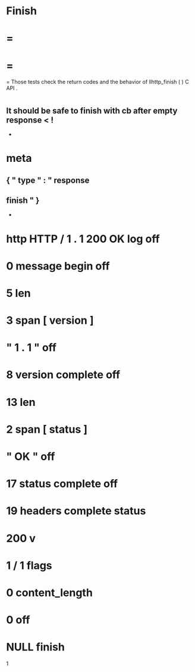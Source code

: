 Finish
=
=
=
=
=
=
Those
tests
check
the
return
codes
and
the
behavior
of
llhttp_finish
(
)
C
API
.
#
#
It
should
be
safe
to
finish
with
cb
after
empty
response
<
!
-
-
meta
=
{
"
type
"
:
"
response
-
finish
"
}
-
-
>
http
HTTP
/
1
.
1
200
OK
log
off
=
0
message
begin
off
=
5
len
=
3
span
[
version
]
=
"
1
.
1
"
off
=
8
version
complete
off
=
13
len
=
2
span
[
status
]
=
"
OK
"
off
=
17
status
complete
off
=
19
headers
complete
status
=
200
v
=
1
/
1
flags
=
0
content_length
=
0
off
=
NULL
finish
=
1

